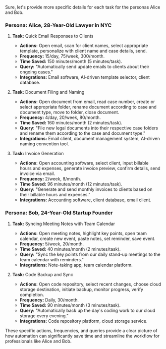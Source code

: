 Sure, let's provide more specific details for each task for the personas Alice and Bob.

### Persona: Alice, 28-Year-Old Lawyer in NYC
1. **Task:** Quick Email Responses to Clients
   - **Actions:** Open email, scan for client names, select appropriate template, personalize with client name and case details, send.
   - **Frequency:** 15/day, 75/week, 300/month.
   - **Time Saved:** 150 minutes/month (5 minutes/task).
   - **Query:** "Automatically send update emails to clients about their ongoing cases."
   - **Integrations:** Email software, AI-driven template selector, client database.

2. **Task:** Document Filing and Naming
   - **Actions:** Open document from email, read case number, create or select appropriate folder, rename document according to case and document type, move to folder, close document.
   - **Frequency:** 4/day, 20/week, 80/month.
   - **Time Saved:** 160 minutes/month (2 minutes/task).
   - **Query:** "File new legal documents into their respective case folders and rename them according to the case and document type."
   - **Integrations:** Email client, document management system, AI-driven naming convention tool.

3. **Task:** Invoice Generation
   - **Actions:** Open accounting software, select client, input billable hours and expenses, generate invoice preview, confirm details, send invoice via email.
   - **Frequency:** 2/week, 8/month.
   - **Time Saved:** 96 minutes/month (12 minutes/task).
   - **Query:** "Generate and send monthly invoices to clients based on their billable hours and expenses."
   - **Integrations:** Accounting software, client database, email client.

### Persona: Bob, 24-Year-Old Startup Founder
1. **Task:** Syncing Meeting Notes with Team Calendar
   - **Actions:** Open meeting notes, highlight key points, open team calendar, create new event, paste notes, set reminder, save event.
   - **Frequency:** 5/week, 20/month.
   - **Time Saved:** 40 minutes/month (2 minutes/task).
   - **Query:** "Sync the key points from our daily stand-up meetings to the team calendar with reminders."
   - **Integrations:** Note-taking app, team calendar platform.

2. **Task:** Code Backup and Sync
   - **Actions:** Open code repository, select recent changes, choose cloud storage destination, initiate backup, monitor progress, verify completion.
   - **Frequency:** Daily, 30/month.
   - **Time Saved:** 90 minutes/month (3 minutes/task).
   - **Query:** "Automatically back up the day's coding work to our cloud storage every evening."
   - **Integrations:** Code repository platform, cloud storage service.

These specific actions, frequencies, and queries provide a clear picture of how automation can significantly save time and streamline the workflow for professionals like Alice and Bob.